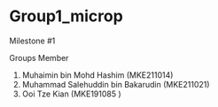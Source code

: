 # Group1_microp

Milestone #1

Groups Member

1. Muhaimin bin Mohd Hashim (MKE211014)
2. Muhammad Salehuddin bin Bakarudin (MKE211021)
3. Ooi Tze Kian (MKE191085 )
